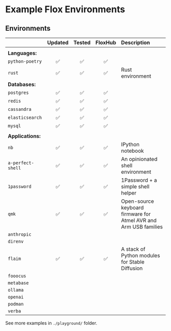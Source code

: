 # Example Flox Environments

## Environments

|      | Updated | Tested | FloxHub | Description |
| :--- | :-----: | :----: | :-----: | :---------- |
| |
| **Languages:** |
| `python-poetry`  | ✅ | ✅ | ✅ | |
| `rust`  | ✅ | ✅ | ✅ | Rust environment |
| **Databases:** |
| `postgres`  | ✅ | ✅ | ✅ | |
| `redis`     | ✅ | ✅ | ✅ | |
| `cassandra` | ✅ | ✅ | ✅ | |
| `elasticsearch` | ✅ | ✅ | ✅ | |
| `mysql` | ✅ | ✅ | ✅ | |
| |
| **Applications:** |
| `nb`              | ✅ | ✅ | ✅ | IPython notebook |
| `a-perfect-shell` | ✅ | ✅ | ✅ | An opinionated shell environment |
| `1password` | ✅ | ✅ | ✅ | 1Password + a simple shell helper |
| `qmk` | ✅ | ✅ | ✅ | Open-source keyboard firmware for Atmel AVR and Arm USB families |
| `anthropic`       |  |  |  | |
| `direnv`          |  |  |  | |
| `flaim` | ✅ | ✅ | ✅ | A stack of Python modules for Stable Diffusion |
| `fooocus`         |  |  |  | |
| `metabase`        |  |  |  | |
| `ollama`          |  |  |  | |
| `openai`          |  |  |  | |
| `podman`          |  |  |  | |
| `verba`           |  |  |  | |


See more examples in `./playground/` folder.
